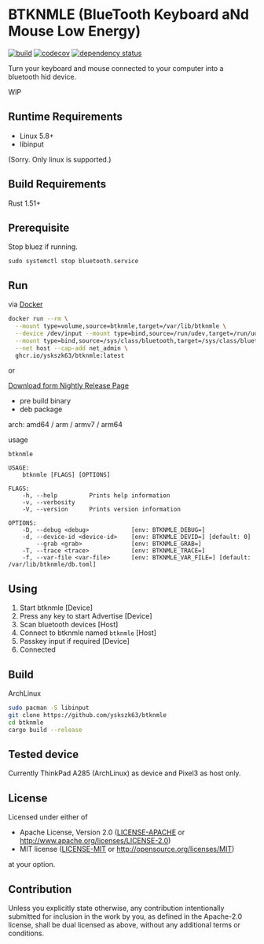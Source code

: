 BTKNMLE (BlueTooth Keyboard aNd Mouse Low Energy)
=================================================

[![build](https://github.com/yskszk63/btknmle/workflows/build/badge.svg)](https://github.com/yskszk63/btknmle/actions)
[![codecov](https://codecov.io/gh/yskszk63/btknmle/branch/master/graph/badge.svg)](https://codecov.io/gh/yskszk63/btknmle)
[![dependency status](https://deps.rs/repo/github/yskszk63/btknmle/status.svg)](https://deps.rs/repo/github/yskszk63/btknmle)

Turn your keyboard and mouse connected to your computer into a bluetooth hid device.

WIP

Runtime Requirements
--------------------

- Linux 5.8+
- libinput

(Sorry. Only linux is supported.)

Build Requirements
------------------

Rust 1.51+

Prerequisite
------------

Stop bluez if running.

```
sudo systemctl stop bluetooth.service
```

Run
---

via [Docker](https://github.com/yskszk63/btknmle/pkgs/container/btknmle)

```bash
docker run --rm \
  --mount type=volume,source=btknmle,target=/var/lib/btknmle \
  --device /dev/input --mount type=bind,source=/run/udev,target=/run/udev,readonly \
  --mount type=bind,source=/sys/class/bluetooth,target=/sys/class/bluetooth,readonly \
  --net host --cap-add net_admin \
  ghcr.io/yskszk63/btknmle:latest
```

or

[Download form Nightly Release Page](https://github.com/yskszk63/btknmle/releases/tag/nightly)

- pre build binary
- deb package

arch: amd64 / arm / armv7 / arm64

usage

```
btknmle

USAGE:
    btknmle [FLAGS] [OPTIONS]

FLAGS:
    -h, --help         Prints help information
    -v, --verbosity
    -V, --version      Prints version information

OPTIONS:
    -D, --debug <debug>            [env: BTKNMLE_DEBUG=]
    -d, --device-id <device-id>    [env: BTKNMLE_DEVID=] [default: 0]
        --grab <grab>              [env: BTKNMLE_GRAB=]
    -T, --trace <trace>            [env: BTKNMLE_TRACE=]
    -f, --var-file <var-file>      [env: BTKNMLE_VAR_FILE=] [default: /var/lib/btknmle/db.toml]
```

Using
-----

1. Start btknmle [Device]
2. Press any key to start Advertise [Device]
3. Scan bluetooth devices [Host]
4. Connect to btknmle named `btknmle` [Host]
5. Passkey input if required [Device]
6. Connected

Build
-----

ArchLinux

```bash
sudo pacman -S libinput
git clone https://github.com/yskszk63/btknmle
cd btknmle
cargo build --release
```

Tested device
-------------

Currently ThinkPad A285 (ArchLinux) as device and Pixel3 as host only.

## License

Licensed under either of

 * Apache License, Version 2.0
   ([LICENSE-APACHE](LICENSE-APACHE) or http://www.apache.org/licenses/LICENSE-2.0)
 * MIT license
   ([LICENSE-MIT](LICENSE-MIT) or http://opensource.org/licenses/MIT)

at your option.

## Contribution

Unless you explicitly state otherwise, any contribution intentionally submitted
for inclusion in the work by you, as defined in the Apache-2.0 license, shall be
dual licensed as above, without any additional terms or conditions.
